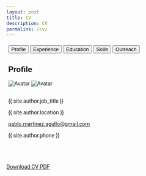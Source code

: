 ```yaml
---
layout: post
title: CV
description: CV
permalink: /cv/
---
```


<!-- <!DOCTYPE html> -->
<html lang="en">
<head>
    <meta charset="UTF-8">
    <meta name="viewport" content="width=device-width, initial-scale=1">
    <title>{{ site.title }}</title>
    <link rel="stylesheet" href="https://www.w3schools.com/w3css/4/w3.css">
    <link rel="stylesheet" href="https://cdnjs.cloudflare.com/ajax/libs/font-awesome/4.7.0/css/font-awesome.min.css">
    <link rel="stylesheet" href="https://fonts.googleapis.com/css?family=Roboto">
    <style>
        html, body, h1, h2, h3, h4, h5, h6 { font-family: "Roboto", sans-serif; }
        .tab { display: none; }
        .icon-black { color: black !important; }
        .skill-box {
            display: flex;
            align-items: center;
            justify-content: center;
            margin: 10px 0;
            padding: 10px;
            border: 1px solid #ccc;
            border-radius: 5px;
            background-color: #f9f9f9;
            height: 70px;
        }
        .skill-icon {
            max-height: 100%;
            margin-right: 15px;
        }
        .skill-section {
            margin-bottom: 20px;
        }
        .skill-section h3 {
            margin-bottom: 10px;
            color: #333;
        }
    </style>
</head>

<!-- Begin CV body -->
<body class="w3-light-grey"> 

<!-- Page Container -->
<div class="w3-content w3-margin-top" style="max-width:1900px;margin: 20px auto;padding: 0 5px;">

  <!-- Tabs -->
  <div class="w3-bar w3-black">
    <button class="w3-bar-item w3-button tablink w3-teal" onclick="openTab(event, 'Profile')">Profile</button>
    <button class="w3-bar-item w3-button tablink" onclick="openTab(event, 'Experience')">Experience</button>
    <button class="w3-bar-item w3-button tablink" onclick="openTab(event, 'Education')">Education</button>
    <button class="w3-bar-item w3-button tablink" onclick="openTab(event, 'Skills')">Skills</button>
    <button class="w3-bar-item w3-button tablink" onclick="openTab(event, 'Outreach')">Outreach</button>
  </div>

  <!-- Profile Tab -->
  <div id="Profile" class="w3-container w3-white w3-card tab" style="display: block;">
    <h2>Profile</h2>
    <div class="w3-container w3-text-grey w3-card-4">
      <div class="w3-display-container image-hover-container">
          <img src="../images/pma_formal.png" class="image-normal" alt="Avatar">
          <img src="../images/pma_informal.png" class="image-hover" alt="Avatar">
          <!-- <div class="w3-display-bottomleft w3-container w3-text-black">
              <h2>{{ site.author.name }}</h2>
          </div> -->
      </div>
      <br>
      <div class="w3-container">
        <p><i class="fa fa-briefcase fa-fw w3-margin-right w3-large icon-black"></i>{{ site.author.job_title }}</p>
        <p><i class="fa fa-home fa-fw w3-margin-right w3-large icon-black"></i>{{ site.author.location }}</p>
        <p><i class="fa fa-envelope fa-fw w3-margin-right w3-large icon-black"></i><a href="mailto:pablo.martinez.agullo@gmail.com">pablo.martinez.agullo@gmail.com</a></p>
        <p><i class="fa fa-phone fa-fw w3-margin-right w3-large icon-black"></i>{{ site.author.phone }}</p>
      </div>
    <br>  
    </div>
    <br>
  </div> <!-- End Profile Tab -->

  <!-- Experience Tab -->
  <div id="Experience" class="w3-container w3-white w3-card tab">
    <h2>Experience</h2>
    <div class="w3-container">
      <h5 class="w3-opacity"><b>Physics researcher - Data analyst</b></h5>
      <h6><i class="fa fa-briefcase fa-fw w3-margin-right icon-black"></i>Instituto de Física Corpuscular (IFIC)</h6>
      <h6><i class="fa fa-briefcase fa-fw w3-margin-right icon-black"></i>European Laboratory for Particle Physics (CERN)</h6>
      <h6><i class="fa fa-map-marker fa-fw w3-margin-right icon-black"></i>Valencia, Spain | Geneva, Switzerland</h6>
      <h6 class="w3-text-teal"><i class="fa fa-calendar fa-fw w3-margin-right icon-black"></i>Sep 2019 - Apr 2024</h6>
      <!-- <span class="w3-tag w3-teal w3-round">Current</span> -->
      <p>I was a predoctoral researcher at the ATLAS group of the Instituto de Física Corpuscular (IFIC), working between Valencia (Spain) and Geneva (Switzerland). My main responsibility involved analysing large volumes of data from the ATLAS detector at the Large Hadron Collider. For this, I used advanced statistical techniques and focused on developing, optimising, and integrating supervised machine learning models, specifically Boosted Decision Trees (BDT) and Neural Networks (NN). I also gained foundational knowledge in CUDA and Verilog, enhancing my capability to work with AI-dedicated infrastructures. My role extended to collaborative software development using version control systems like GitLab, GitHub, and SVN. I contributed to expanding some packages of the main ATLAS software (athena) and co-developed the post-processing software to exploit our NTuple data. I actively participated in presenting our findings at national and international conferences and was involved in data acquisition as part of the ATLAS Control Room team.
      <br>
      This work was partially funded by the competitive and prestigious ACIF scholarship from the Generalitat Valenciana.</p>
      <hr>
    </div>
    <div class="w3-container">
      <h5 class="w3-opacity"><b>Faculty lecturer</b></h5>
      <h6><i class="fa fa-briefcase fa-fw w3-margin-right icon-black"></i>University of Valencia</h6>
      <h6><i class="fa fa-map-marker fa-fw w3-margin-right icon-black"></i>Valencia, Spain</h6>
      <h6 class="w3-text-teal"><i class="fa fa-calendar fa-fw w3-margin-right icon-black"></i>Feb 2020 - Sep 2021</h6>
      <p>I have served as a lecturer (PDI) in the Chemistry degree program, teaching subjects such as Electromagnetism and Laboratory Techniques (Physics II) during the academic years 2019/2020 and 2020/2021, combining both in-person and online instruction. Besides, I have provided private tutoring in various engineering disciplines for nearly a decade.</p>
      <hr>
    </div>
    <div class="w3-container">
      <h5 class="w3-opacity"><b>Consultant - Data scientist</b></h5>
      <h6><i class="fa fa-briefcase fa-fw w3-margin-right icon-black"></i>Capgemini</h6>
      <h6><i class="fa fa-map-marker fa-fw w3-margin-right icon-black"></i>Valencia, Spain</h6>
      <h6 class="w3-text-teal"><i class="fa fa-calendar fa-fw w3-margin-right icon-black"></i>Feb 2020 - Sep 2021</h6>
      <p>Consultant on the Insights & Data team. Development of a sentiment analysis tool based on web scraping and Natural Language Processing (NLP).</p><br>
      <hr>
    </div>
    <div class="w3-container">
      <h5 class="w3-opacity"><b>Physics researcher - Data analyst and developer</b></h5>
      <h6><i class="fa fa-briefcase fa-fw w3-margin-right icon-black"></i>Instituto de Física Corpuscular (IFIC)</h6>
      <h6><i class="fa fa-briefcase fa-fw w3-margin-right icon-black"></i>European Laboratory for Particle Physics (CERN)</h6>
      <h6><i class="fa fa-map-marker fa-fw w3-margin-right icon-black"></i>Valencia, Spain | Geneva, Switzerland</h6>
      <h6 class="w3-text-teal"><i class="fa fa-calendar fa-fw w3-margin-right icon-black"></i>Dec 2017 - Jan 2019</h6>
      <p>Predoctoral researcher at the ATLAS experiment at the European Laboratory for Particle Physics (CERN). During the initial stage of my doctoral research, I developed a software dedicated to data analysis and visualization. Additionally, I worked on the development and optimization of both the backend and frontend of the web application for monitoring the alignment of the ATLAS detector. This experience allowed me to enhance my skills in web programming and application development. The resulting tool has been widely adopted and used within the collaboration.</p><br>
      <hr>
    </div>
    <div class="w3-container">
      <h5 class="w3-opacity"><b>Physics researcher - Data analyst (Internship)</b></h5>
      <h6><i class="fa fa-briefcase fa-fw w3-margin-right icon-black"></i>Instituto de Física Corpuscular (IFIC)</h6>
      <h6><i class="fa fa-map-marker fa-fw w3-margin-right icon-black"></i>Valencia, Spain</h6>
      <h6 class="w3-text-teal"><i class="fa fa-calendar fa-fw w3-margin-right icon-black"></i>Apr 2017 - Sep 2017</h6>
      <p>The Instituto de Física Corpuscular (IFIC) is a collaborative research center operated by the Spanish Research Council (CSIC) and the University of Valencia, focusing on fundamental studies in particle, astroparticle, and nuclear physics. During my internship, supported by the prestigious Severo Ochoa scholarship, I conducted research on top quark physics for my master's thesis with the ATLAS group. My role included developing and refining Python scripts to extract maximum information from the data, conducting statistical analyses, and enhancing data analysis methodologies. I was also responsible for maintaining and updating codebases on Git, ensuring robust version control.</p><br>
      <hr>
    </div>
    <div class="w3-container">
      <h5 class="w3-opacity"><b>Outreach researcher (Internship)</b></h5>
      <h6><i class="fa fa-briefcase fa-fw w3-margin-right icon-black"></i>European Space Agency (ESA)</h6>
      <h6><i class="fa fa-map-marker fa-fw w3-margin-right icon-black"></i>Leiden, Netherlands</h6>
      <h6 class="w3-text-teal"><i class="fa fa-calendar fa-fw w3-margin-right icon-black"></i>Jun 2016 - Sep 2016</h6>
      <p>I was awarded the LEAPS scholarship for engaging in science communication and outreach with the Universe Awareness (UNAWE) group at ESA and Leiden University. During this time, I developed a natural language processing (NLP) tool and conducted <a href="https://www.unawe.org/updates/unawe-update-2016-37/">research</a> on scientific product policies.</p><br>
      <hr>
    </div>
    <div class="w3-container">
      <h5 class="w3-opacity"><b>Physics researcher - Data analyst (Internship)</b></h5>
      <h6><i class="fa fa-briefcase fa-fw w3-margin-right icon-black"></i>RWTH Aachen University</h6>
      <h6><i class="fa fa-map-marker fa-fw w3-margin-right icon-black"></i>Aachen, Germany</h6>
      <h6 class="w3-text-teal"><i class="fa fa-calendar fa-fw w3-margin-right icon-black"></i>Feb 2016 - Jun 2016</h6>
      <p>At the Physics Institute III A of RWTH Aachen University, I engaged in analysing LHC data recorded by the CMS experiment. This role was part of an international collaboration requiring strong mathematical foundations and extensive coding skills. I utilised Bash Scripting, Python, and C++ to handle complex data analyses, further honing my technical expertise in a demanding research environment.</p><br>
      <hr>
    </div>
    <div class="w3-container">
      <h5 class="w3-opacity"><b>Physics researcher - Data analyst (Internship)</b></h5>
      <h6><i class="fa fa-briefcase fa-fw w3-margin-right icon-black"></i>Instituto de Física Corpuscular (IFIC)</h6>
      <h6><i class="fa fa-map-marker fa-fw w3-margin-right icon-black"></i>Valencia, Spain</h6>
      <h6 class="w3-text-teal"><i class="fa fa-calendar fa-fw w3-margin-right icon-black"></i>Nov 2014 - Jul 2021</h6>
      <p>My initial foray into research was an external internship for my Physics degree at the Neutrino Experiment with a Xenon TPC (NEXT), where I analysed data from silicon detectors to calibrate scientific instruments. During this tenure, I not only worked with photomultiplier tubes (PMTs) and silicon photomultipliers (SiPMs) but also employed lasers and vacuum systems.</p><br>
    </div>
  </div> <!-- End Experience Tab -->

  <!-- Education Tab -->
  <div id="Education" class="w3-container w3-white w3-card tab">
    <h2>Education</h2>
    <div class="w3-container">
      <h5 class="w3-opacity"><b>PhD in Physics</b></h5>
      <h6><i class="fa fa-university fa-fw w3-margin-right icon-black"></i>University of Valencia</h6>
      <h6 class="w3-text-teal"><i class="fa fa-calendar fa-fw w3-margin-right icon-black"></i>2019 - 2024</h6>
      <p>I earned a Doctorate in Physics, specializing in Particle Physics and data analysis using advanced machine learning techniques at the Instituto de Física Corpuscular (IFIC). My extensive research at CERN within the ATLAS experiment contributed to the scientific program and the development of analytical tools. My thesis explored the interaction between the Higgs boson and the top quark, an interaction with the potential to shed light on fundamental physics questions like matter-antimatter asymmetry. Additionally, I completed several courses in Machine Learning and Statistics to further enhance my analytical skills.</p>
       <div class="pdf-container">
      <iframe src="https://cds.cern.ch/record/2892621/files/CERN-THESIS-2024-018.pdf" width="100%" height="600px" frameborder="0"></iframe>
      </div>
      <p class="pdf-footnote">PhD thesis. See record: <a href="https://cds.cern.ch/record/2892621" target="_blank">Here</a></p>
      <hr>
    </div>
    <div class="w3-container">
      <h5 class="w3-opacity"><b>MSc in Advanced Physics</b></h5>
      <h6><i class="fa fa-university fa-fw w3-margin-right icon-black"></i>University of Valencia</h6>
      <h6 class="w3-text-teal"><i class="fa fa-calendar fa-fw w3-margin-right icon-black"></i>2016 - 2017</h6>
      <p>I completed a Master of Science in Advanced Physics, specializing in Nuclear and Particle Physics as well as Theoretical Physics. This program was geared towards developing research and R&D expertise, with a strong emphasis on statistics, data analysis, data visualisation, computation, and quantitative analysis. My master's thesis, which focused on the data from the ATLAS experiment to study the top quark, was supported by a prestigious Severo Ochoa scholarship.</p>
       <div class="pdf-container">
      <iframe src="https://cds.cern.ch/record/2285874/files/CERN-THESIS-2017-156.pdf" width="100%" height="600px" frameborder="0"></iframe>
      </div>
      <p class="pdf-footnote">Master thesis. See record: <a href="https://cds.cern.ch/record/2285874" target="_blank">Here</a></p>
      <hr>
    </div>
    <div class="w3-container">
      <h5 class="w3-opacity"><b>Bachelor's Degree in Physics</b></h5>
      <h6><i class="fa fa-university fa-fw w3-margin-right icon-black"></i>RWTH Aachen University</h6>
      <h6 class="w3-text-teal"><i class="fa fa-calendar fa-fw w3-margin-right icon-black"></i>2015 - 2016</h6>
      <p>During my Erasmus exchange at RWTH Aachen University, Germany's largest technical university and a prestigious European institution, I conducted my bachelor's thesis. It consisted on analyzing data from the CMS experiment at CERN in order to look for dark matter production.</p><br>
      <div class="pdf-container">
      <iframe src="https://cds.cern.ch/record/2286284/files/fulltext.pdf" width="100%" height="600px" frameborder="0"></iframe>
      </div>
      <p class="pdf-footnote">Bachelor thesis. See record: <a href="https://cds.cern.ch/record/2286284" target="_blank">Here</a></p>
      <!-- 	Search for dark matter in proton-proton collision events with a muon and missing transverse energy in the CMS detector with s= 13 TeV -->
      <hr>
    </div>
    <div class="w3-container">
      <h5 class="w3-opacity"><b>Bachelor's Degree in Physics</b></h5>
      <h6><i class="fa fa-university fa-fw w3-margin-right icon-black"></i>University of Valencia</h6>
      <h6 class="w3-text-teal"><i class="fa fa-calendar fa-fw w3-margin-right icon-black"></i>2011 - 2015</h6>
      <p>I graduated with a Bachelor's Degree in Physics, earning 258 ECTs. Throughout my studies, I honed my ability to tackle complex problems and cultivated innovative thinking. My strong mathematical and computational skills were developed during this time, significantly contributing to my academic success. Notably, the Faculty of Physics at the University of Valencia was ranked as the top physics department in Spain according to the Shanghai ranking during my tenure.</p><br>
    </div>
  </div> <!-- End Education Tab -->


  <!-- Skills Tab -->
  <div id="Skills" class="w3-container w3-white w3-card tab">
    <h2>Skills</h2>
    <div class="w3-container skill-section">
      <h3>Coding languages</h3>
      <div class="skill-box">
        <img src="../images/Logos/Python.png" alt="Python" class="skill-icon">
        <span>Python</span>
      </div>
      <div class="skill-box">
        <img src="../images/Logos/Cpp.png" alt="C++" class="skill-icon">
        <span>C++</span>
      </div>
      <div class="skill-box">
        <img src="../images/Logos/Bash.png" alt="Shell" class="skill-icon">
        <span>Shell</span>
      </div>
    </div>
    <div class="w3-container skill-section">
      <h3>Data Science</h3>
      <h4>Data Manipulation</h4>
      <div class="skill-box">
        <img src="../images/Logos/ROOT.png" alt="ROOT" class="skill-icon">
        <span>ROOT</span>
      </div>
      <div class="skill-box">
        <img src="../images/Logos/Pandas.png" alt="Pandas" class="skill-icon">
        <span>Pandas</span>
      </div>
      <div class="skill-box">
        <img src="../images/Logos/NumPy.svg" alt="NumPy" class="skill-icon">
        <span>NumPy</span>
      </div>
      <h4>Machine Learning</h4>
      <div class="skill-box">
        <img src="../images/Logos/XGBoost.png" alt="XGBoost" class="skill-icon">
        <span>XGBoost</span>
      </div>
      <div class="skill-box">
        <img src="../images/Logos/PyTorch.png" alt="PyTorch" class="skill-icon">
        <span>PyTorch</span>
      </div>
      <div class="skill-box">
        <img src="../images/Logos/TMVA.png" alt="TMVA" class="skill-icon">
        <span>TMVA</span>
      </div>
      <div class="skill-box">
        <img src="../images/Logos/Scikit-Learn.png" alt="Scikit-Learn" class="skill-icon">
        <span>Scikit-Learn</span>
      </div>
      <div class="skill-box">
        <img src="../images/Logos/Keras.png" alt="Keras" class="skill-icon">
        <span>Keras</span>
      </div>
      <h4>Data Visualization, Analysis, and Scraping</h4>
      <div class="skill-box">
        <img src="../images/Logos/Matplotlib.png" alt="Matplotlib" class="skill-icon">
        <span>Matplotlib</span>
      </div>
      <div class="skill-box">
        <img src="../images/Logos/SciPy.png" alt="SciPy" class="skill-icon">
        <span>SciPy</span>
      </div>
      <div class="skill-box">
        <img src="../images/Logos/BeautifulSoup.png" alt="BeautifulSoup" class="skill-icon">
        <span>BeautifulSoup</span>
      </div>
      <div class="skill-box">
        <img src="../images/Logos/SQL.png" alt="SQL" class="skill-icon">
        <span>SQL</span>
      </div>
      <div class="skill-box">
        <img src="../images/Logos/R.png" alt="R" class="skill-icon">
        <span>R</span>
      </div>
    </div> <!-- Closes Data Science -->
    <div class="w3-container skill-section">
      <h3>Others</h3>
      <div class="skill-box">
        <img src="../images/Logos/GitHub.png" alt="GitHub" class="skill-icon">
        <span>GitHub</span>
      </div>
      <div class="skill-box">
        <img src="../images/Logos/GitLab.png" alt="GitLab" class="skill-icon">
        <span>GitLab</span>
      </div>
      <div class="skill-box">
        <img src="../images/Logos/LaTeX.png" alt="LaTeX" class="skill-icon">
        <span>LaTeX</span>
      </div>
      <div class="skill-box">
        <img src="../images/Logos/CherryPy.png" alt="CherryPy" class="skill-icon">
        <span>CherryPy</span>
      </div>
      <div class="skill-box">
        <img src="../images/Logos/Flask.png" alt="Flask" class="skill-icon">
        <span>Flask</span>
      </div>
      <div class="skill-box">
        <img src="../images/Logos/Web_CSS.png" alt="CSS" class="skill-icon">
        <span>CSS</span>
      </div>
      <div class="skill-box">
        <img src="../images/Logos/Web_JavaScript.png" alt="JavaScript" class="skill-icon">
        <span>JavaScript</span>
      </div>
      <div class="skill-box">
        <img src="../images/Logos/Matlab.png" alt="Matlab" class="skill-icon">
        <span>Matlab</span>
      </div>
    </div> <!-- closes Others -->
    <h2>Languages</h2>
    <!-- <p class="w3-large w3-text-theme"><b><i class="fa fa-globe fa-fw w3-margin-right w3-text-teal"></i>Languages</b></p> -->
          <p>Spanish
          <div class="w3-light-grey w3-round-xlarge">
            <div class="w3-round-xlarge w3-teal" style="height:24px;width:100%"></div>
          </div></p>
          <br>
          <p>Enlglish
          <div class="w3-light-grey w3-round-xlarge">
            <div class="w3-round-xlarge w3-teal" style="height:24px;width:95%"></div>
          </div></p>
          <br>
          <p>Catalan
          <div class="w3-light-grey w3-round-xlarge">
            <div class="w3-round-xlarge w3-teal" style="height:24px;width:95%"></div>
          </div></p>
          <br>
          <p>German
          <div class="w3-light-grey w3-round-xlarge">
            <div class="w3-round-xlarge w3-teal" style="height:24px;width:25%"></div>
          </div></p>
          <br>
  </div><!-- End Skills Tab (general) -->  
  <div id="Outreach" class="w3-container w3-white w3-card tab">
  <h2>Outreach</h2>
  <div class="w3-container">
    <p>Concurrently, I engage in science communication during my free time, delivering talks at schools, participating in science fairs, and contributing to a science podcast.</p>
    <br>
    <p style="margin-bottom: 0;">Links to:</p>
    <ul style="margin-top: 0;">
      <li>Speaker/host of the public event <a href="https://www.eventbrite.es/e/entradas-10o-aniversario-del-descubrimiento-del-boson-de-higgs-360545710927?aff=oddtdtcreator" target="_blank">10º aniversario del descubrimiento del bosón de Higgs</a> (700+ asistentes, 2022).</li>
      <li>Contributor to the physics podcast <a href="https://www.ivoox.com/audios-canal-oscilador-armonico_s0_f21440131_p2_1.html?o=all" target="_blank">Oscilador Armónico</a>.</li>
      <li>Interview by fisicamr about LHCRun3: <a href="https://www.instagram.com/reel/Cfo9nBwp6y2/" target="_blank">Instagram post</a>.</li>
      <li>Outreach talks for high schools: <a href="https://github.com/MartinezAgullo/Public/blob/main/Charla_Divulgativa_Instituto.pdf" target="_blank">Outreach talk</a>.</li>
    </ul>
    <br>
    <iframe frameborder='0' allowfullscreen='' scrolling='no' height='200' style='width:100%;' src='https://www.ivoox.com/player_ej_125008443_6_1.html?c1=e0d223' loading='lazy'></iframe>
    <div style="text-align: center;">
      <div style="position: relative; padding-bottom: 56.25%; height: 0; overflow: hidden; max-width: 100%; height: auto;">
        <iframe style="position: absolute; top: 0; left: 0; width: 100%; height: 100%;" src="https://www.youtube.com/embed/1jRGUzXbCfc?si=XfaxNAgYcCXWuscC" title="YouTube video player" frameborder="0" allow="accelerometer; autoplay; clipboard-write; encrypted-media; gyroscope; picture-in-picture; web-share" referrerpolicy="strict-origin-when-cross-origin" allowfullscreen></iframe>
      </div>
      <p>Outreach event 10º aniversario del descubrimiento del bosón de Higgs</p>
    </div>
    <br>
    <div style="text-align: center;">
      <blockquote class="instagram-media" data-instgrm-permalink="https://www.instagram.com/reel/Cfo9nBwp6y2/" data-instgrm-version="14" style="max-width: 540px; width: 100%; margin: auto;">
        <a href="https://www.instagram.com/reel/Cfo9nBwp6y2/"></a>
      </blockquote>
      <script async src="//www.instagram.com/embed.js"></script>
      <p>Interview by fisicamr about LHCRun3</p>
    </div>
  </div>
  <br>
</div> <!-- End Outreach Tab -->

</div> <!-- End Page Container -->

<!-- begin footer -->
<footer class="w3-container w3-teal w3-center w3-margin-top">
<p><a href="{{ site.baseurl }}/bio/CV_ENG_.pdf" title="link to CV" target="_blank" class="w3-button w3-black w3-margin-top"><i class="fa fa-download"></i> Download CV PDF</a></p>
</footer>
<!-- end footer -->

<script>
function openTab(evt, tabName) {
  var i, x, tablinks;
  x = document.getElementsByClassName("tab");
  for (i = 0; i < x.length; i++) {
    x[i].style.display = "none";
  }
  tablinks = document.getElementsByClassName("tablink");
  for (i = 0; i < tablinks.length; i++) {
    tablinks[i].className = tablinks[i].className.replace(" w3-teal", "");
  }
  document.getElementById(tabName).style.display = "block";
  evt.currentTarget.className += " w3-teal";
}
</script>

</body>
<!-- End CV body -->

</html>
